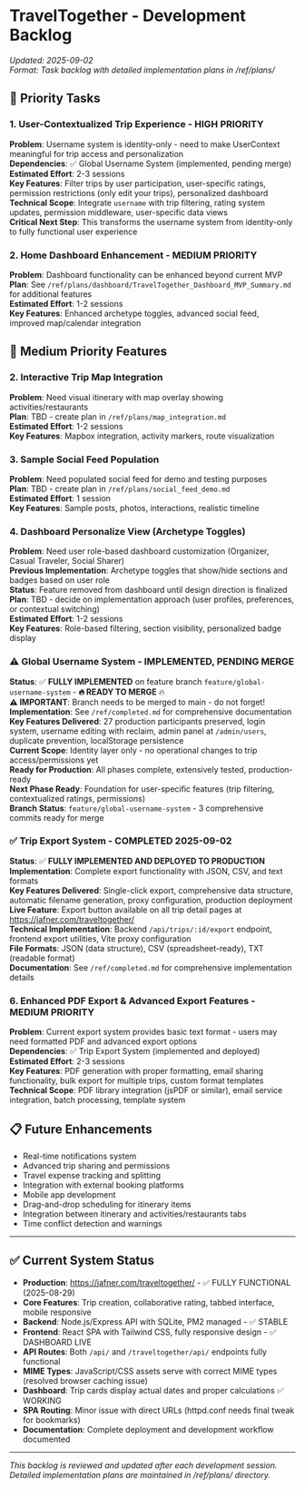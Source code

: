 # TravelTogether - Development Backlog

*Updated: 2025-09-02*  
*Format: Task backlog with detailed implementation plans in /ref/plans/*

## 🚨 **Priority Tasks**

### 1. **User-Contextualized Trip Experience** - HIGH PRIORITY  
**Problem**: Username system is identity-only - need to make UserContext meaningful for trip access and personalization  
**Dependencies**: ✅ Global Username System (implemented, pending merge)  
**Estimated Effort**: 2-3 sessions  
**Key Features**: Filter trips by user participation, user-specific ratings, permission restrictions (only edit your trips), personalized dashboard  
**Technical Scope**: Integrate `username` with trip filtering, rating system updates, permission middleware, user-specific data views  
**Critical Next Step**: This transforms the username system from identity-only to fully functional user experience

### 2. **Home Dashboard Enhancement** - MEDIUM PRIORITY  
**Problem**: Dashboard functionality can be enhanced beyond current MVP  
**Plan**: See `/ref/plans/dashboard/TravelTogether_Dashboard_MVP_Summary.md` for additional features  
**Estimated Effort**: 1-2 sessions  
**Key Features**: Enhanced archetype toggles, advanced social feed, improved map/calendar integration

## 🔄 **Medium Priority Features**

### 2. **Interactive Trip Map Integration**
**Problem**: Need visual itinerary with map overlay showing activities/restaurants  
**Plan**: TBD - create plan in `/ref/plans/map_integration.md`  
**Estimated Effort**: 1-2 sessions  
**Key Features**: Mapbox integration, activity markers, route visualization

### 3. **Sample Social Feed Population**
**Problem**: Need populated social feed for demo and testing purposes  
**Plan**: TBD - create plan in `/ref/plans/social_feed_demo.md`  
**Estimated Effort**: 1 session  
**Key Features**: Sample posts, photos, interactions, realistic timeline

### 4. **Dashboard Personalize View (Archetype Toggles)**
**Problem**: Need user role-based dashboard customization (Organizer, Casual Traveler, Social Sharer)  
**Previous Implementation**: Archetype toggles that show/hide sections and badges based on user role  
**Status**: Feature removed from dashboard until design direction is finalized  
**Plan**: TBD - decide on implementation approach (user profiles, preferences, or contextual switching)  
**Estimated Effort**: 1-2 sessions  
**Key Features**: Role-based filtering, section visibility, personalized badge display

### ⚠️ **Global Username System** - IMPLEMENTED, PENDING MERGE
**Status**: ✅ **FULLY IMPLEMENTED** on feature branch `feature/global-username-system` - **🔥 READY TO MERGE** 🔥  
**⚠️ IMPORTANT**: Branch needs to be merged to main - do not forget!  
**Implementation**: See `/ref/completed.md` for comprehensive documentation  
**Key Features Delivered**: 27 production participants preserved, login system, username editing with reclaim, admin panel at `/admin/users`, duplicate prevention, localStorage persistence  
**Current Scope**: Identity layer only - no operational changes to trip access/permissions yet  
**Ready for Production**: All phases complete, extensively tested, production-ready  
**Next Phase Ready**: Foundation for user-specific features (trip filtering, contextualized ratings, permissions)  
**Branch Status**: `feature/global-username-system` - 3 comprehensive commits ready for merge

### ✅ **Trip Export System** - COMPLETED 2025-09-02
**Status**: ✅ **FULLY IMPLEMENTED AND DEPLOYED TO PRODUCTION**  
**Implementation**: Complete export functionality with JSON, CSV, and text formats  
**Key Features Delivered**: Single-click export, comprehensive data structure, automatic filename generation, proxy configuration, production deployment  
**Live Feature**: Export button available on all trip detail pages at https://jafner.com/traveltogether/  
**Technical Implementation**: Backend `/api/trips/:id/export` endpoint, frontend export utilities, Vite proxy configuration  
**File Formats**: JSON (data structure), CSV (spreadsheet-ready), TXT (readable format)  
**Documentation**: See `/ref/completed.md` for comprehensive implementation details

### 6. **Enhanced PDF Export & Advanced Export Features** - MEDIUM PRIORITY  
**Problem**: Current export system provides basic text format - users may need formatted PDF and advanced export options  
**Dependencies**: ✅ Trip Export System (implemented and deployed)  
**Estimated Effort**: 2-3 sessions  
**Key Features**: PDF generation with proper formatting, email sharing functionality, bulk export for multiple trips, custom format templates  
**Technical Scope**: PDF library integration (jsPDF or similar), email service integration, batch processing, template system

## 📋 **Future Enhancements**
- Real-time notifications system
- Advanced trip sharing and permissions
- Travel expense tracking and splitting
- Integration with external booking platforms
- Mobile app development
- Drag-and-drop scheduling for itinerary items
- Integration between itinerary and activities/restaurants tabs
- Time conflict detection and warnings

---

## ✅ **Current System Status**
- **Production**: https://jafner.com/traveltogether/ - ✅ FULLY FUNCTIONAL (2025-08-29)
- **Core Features**: Trip creation, collaborative rating, tabbed interface, mobile responsive
- **Backend**: Node.js/Express API with SQLite, PM2 managed - ✅ STABLE
- **Frontend**: React SPA with Tailwind CSS, fully responsive design - ✅ DASHBOARD LIVE
- **API Routes**: Both `/api/` and `/traveltogether/api/` endpoints fully functional
- **MIME Types**: JavaScript/CSS assets serve with correct MIME types (resolved browser caching issue)
- **Dashboard**: Trip cards display actual dates and proper calculations ✅ WORKING
- **SPA Routing**: Minor issue with direct URLs (httpd.conf needs final tweak for bookmarks)
- **Documentation**: Complete deployment and development workflow documented

---

*This backlog is reviewed and updated after each development session. Detailed implementation plans are maintained in /ref/plans/ directory.*